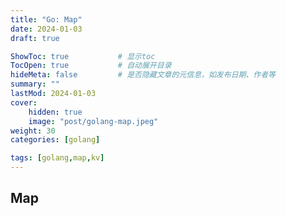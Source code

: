 ```yaml
---
title: "Go: Map"
date: 2024-01-03
draft: true

ShowToc: true           # 显示toc
TocOpen: true           # 自动展开目录
hideMeta: false         # 是否隐藏文章的元信息，如发布日期、作者等
summary: ""
lastMod: 2024-01-03
cover:
    hidden: true
    image: "post/golang-map.jpeg"
weight: 30
categories: [golang]

tags: [golang,map,kv]
---
```




## Map


